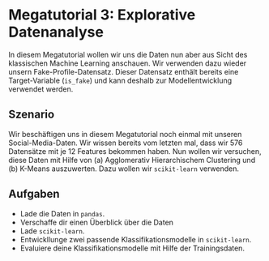 # Megatutorial 3: Explorative Datenanalyse

In diesem Megatutorial wollen wir uns die Daten nun aber aus Sicht des klassischen Machine Learning anschauen. Wir verwenden dazu wieder unsern Fake-Profile-Datensatz. Dieser Datensatz enthält bereits eine Target-Variable (`is_fake`) und kann deshalb zur Modellentwicklung verwendet werden.

## Szenario

Wir beschäftigen uns in diesem Megatutorial noch einmal mit unseren Social-Media-Daten. Wir wissen bereits vom letzten mal, dass wir 576 Datensätze mit je 12 Features bekommen haben. Nun wollen wir versuchen, diese Daten mit Hilfe von (a) Agglomerativ Hierarchischem Clustering und (b) K-Means auszuwerten. Dazu wollen wir `scikit-learn` verwenden.

## Aufgaben

* Lade die Daten in `pandas`.
* Verschaffe dir einen Überblick über die Daten
* Lade `scikit-learn`.
* Entwickllunge zwei passende Klassifikationsmodelle in `scikit-learn`.
* Evaluiere deine Klassifikationsmodelle mit Hilfe der Trainingsdaten.
